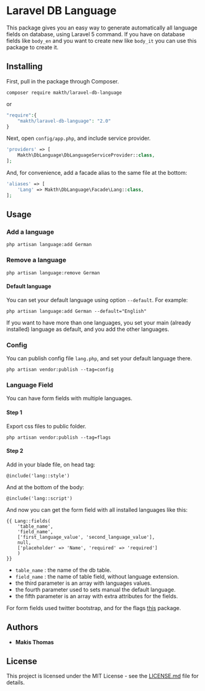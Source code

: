 # Laravel DB Language

This package gives you an easy way to generate automatically all language fields on database, using Laravel 5 command.  If you have on database fields like `body_en` and you want to create new like `body_it` you can use this package to create it.


## Installing

First, pull in the package through Composer.

``` 
composer require makth/laravel-db-language 
```

or

```php
"require":{
    "makth/laravel-db-language": "2.0"
}
```

Next, open `config/app.php`, and include service provider.

```php
'providers' => [
    Makth\DbLanguage\DbLanguageServiceProvider::class,
];
```

And, for convenience, add a facade alias to the same file at the bottom:

```php
'aliases' => [
    'Lang' => Makth\DbLanguage\Facade\Lang::class,
];
```



## Usage 

### Add a language
```
php artisan language:add German
```

### Remove a language
```
php artisan language:remove German
```

#### Default language
You can set your default language using option `--default`. For example:
```
php artisan language:add German --default="English"
```
If you want to have more than one languages, you set your main (already installed) language as default, and you add the other languages. 


### Config
You can publish config file `lang.php`, and set your default language there.
```
php artisan vendor:publish --tag=config
```


### Language Field
You can have form fields with multiple languages.

#### Step 1
Export css files to public folder.
```
php artisan vendor:publish --tag=flags
```

#### Step 2
Add in your blade file, on head tag:
```
@include('lang::style')
```
And at the bottom of the body:
```
@include('lang::script')
```

And now you can get the form field with all installed languages like this:
```blade
{{ Lang::fields(
    'table_name',
    'field_name', 
    ['first_language_value', 'second_language_value'], 
    null,
    ['placeholder' => 'Name', 'required' => 'required']
    ) 
}}
```
- `table_name` : the name of the db table.
- `field_name` : the name of table field, without language extension.
- the third parameter is an array with languages values.
- the fourth parameter used to sets manual the default language.
- the fifth parameter is an array with extra attributes for the fields.

For form fields used twitter bootstrap, and for the flags [this](https://github.com/lipis/flag-icon-css) package. 


## Authors

* **Makis Thomas**


## License

This project is licensed under the MIT License - see the [LICENSE.md](LICENSE.md) file for details.

